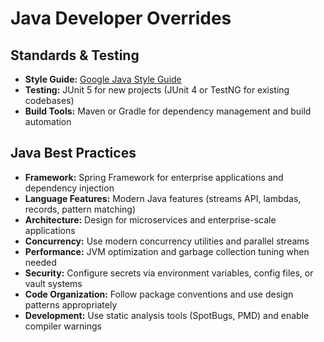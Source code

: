 # Java Developer Overrides

## Standards & Testing

- **Style Guide:** [Google Java Style Guide](https://google.github.io/styleguide/javaguide.html)
- **Testing:** JUnit 5 for new projects (JUnit 4 or TestNG for existing codebases)
- **Build Tools:** Maven or Gradle for dependency management and build automation

## Java Best Practices

- **Framework:** Spring Framework for enterprise applications and dependency injection
- **Language Features:** Modern Java features (streams API, lambdas, records, pattern matching)
- **Architecture:** Design for microservices and enterprise-scale applications
- **Concurrency:** Use modern concurrency utilities and parallel streams
- **Performance:** JVM optimization and garbage collection tuning when needed
- **Security:** Configure secrets via environment variables, config files, or vault systems
- **Code Organization:** Follow package conventions and use design patterns appropriately
- **Development:** Use static analysis tools (SpotBugs, PMD) and enable compiler warnings
